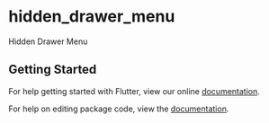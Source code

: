 # hidden_drawer_menu

Hidden Drawer Menu

## Getting Started

For help getting started with Flutter, view our online [documentation](https://flutter.io/).

For help on editing package code, view the [documentation](https://flutter.io/developing-packages/).
